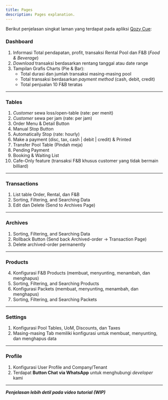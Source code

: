 ```yaml
---
title: Pages
description: Pages explanation.
---
```


Berikut penjelasan singkat laman yang terdapat pada apliksi [Qozy Cue](https://qozycue.com):

### Dashboard

1. Informasi Total pendapatan, profit, transaksi Rental Pool dan F&B (_Food & Beverage_)
2. _Download_ transaksi berdasarkan rentang tanggal atau date range
3. Tampilan Grafis Charts (Pie & Bar):
   - Total durasi dan jumlah transaksi masing-masing pool
   - Total transaksi berdasarkan _payment method_ (cash, debit, credit)
   - Total penjualan 10 F&B teratas

---

### Tables

1. _Customer_ sewa loss/open-table (rate: per menit)
2. _Customer_ sewa per jam (rate: per jam)
3. Order Menu & Detail Button
4. Manual Stop Button
5. Automatically Stop (rate: hourly)
6. Make a payment (disc, tax, cash | debit | credit) & Printed
7. Transfer Pool Table (Pindah meja)
8. Pending Payment
9. Booking & Waiting List
10. Cafe-Only feature (transaksi F&B khusus customer yang tidak bermain billiard)

---

### Transactions

1. List table Order, Rental, dan F&B
2. Sorting, Filtering, and Searching Data
3. Edit dan Delete (Send to Archives Page)

---

### Archives

1. Sorting, Filtering, and Searching Data
2. Rollback Button (Send back Archived-order -> Transaction Page)
3. Delete archived-order permanently

---

### Products

4. Konfigurasi F&B Products (membuat, menyunting, menambah, dan menghapus)
5. Sorting, Filtering, and Searching Products
6. Konfigurasi Packets (membuat, menyunting, menambah, dan menghapus)
7. Sorting, Filtering, and Searching Packets

---

### Settings

1. Konfigurasi Pool Tables, UoM, Discounts, dan Taxes
2. Masing-masing Tab memiliki konfigurasi untuk membuat, menyunting, dan menghapus data

---

### Profile

1. Konfigurasi User Profile and Company/Tenant
2. Terdapat **Button Chat via WhatsApp** untuk menghubungi _developer_ kami

---

_**Penjelasan lebih detil pada video tutorial (WIP)**_
